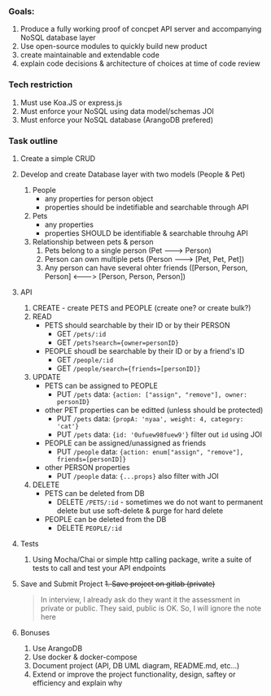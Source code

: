 ### Goals:

1. Produce a fully working proof of concpet API server and accompanying NoSQL database layer
2. Use open-source modules to quickly build new product
3. create maintainable and extendable code
4. explain code decisions & architecture of choices at time of code review

### Tech restriction 

1. Must use Koa.JS or express.js
2. Must enforce your NoSQL using data model/schemas JOI
3. Must enforce your NoSQL database (ArangoDB prefered)

### Task outline

1. Create a simple CRUD
2. Develop and create Database layer with two models (People & Pet)
   1) People
      - any properties for person object
      - properties should be indetifiable and searchable through API
   2) Pets
      - any properties
      - properties SHOULD be identifiable & searchable throuhg API
   3) Relationship between pets & person
      1) Pets belong to a single person (Pet ---> Person)
      2) Person can own multiple pets (Person ---> [Pet, Pet, Pet])
      3) Any person can have several ohter friends ([Person, Person, Person] <---> [Person, Person, Person])
3. API 
   1) CREATE - create PETS and PEOPLE (create one? or create bulk?)
   2) READ
      - PETS should searchable by their ID or by their PERSON
        * GET `/pets/:id`
        * GET `/pets?search={owner=personID}`
      - PEOPLE shoudl be searchable by their ID or by a friend's ID
        * GET `/people/:id`
        * GET `/people/search={friends=[personID]}`
   3) UPDATE
      - PETS can be assigned to PEOPLE
        * PUT `/pets` data: `{action: ["assign", "remove"], owner: personID}`
      - other PET properties can be editted (unless should be protected)
        * PUT `/pets` data: `{propA: 'nyaa', weight: 4, category: 'cat'}`
        * PUT `/pets` data: `{id: '0ufuew98fuew9'}` filter out `id` using JOI
      - PEOPLE can be assigned/unassigned as friends
        * PUT `/people` data: `{action: enum["assign", "remove"], friends=[personID]}`
      - other PERSON properties
        * PUT `/people` data: `{...props}` also filter with JOI
   4) DELETE
      - PETS can be deleted from DB
        * DELETE `/PETS/:id` - sometimes we do not want to permanent delete but use soft-delete & purge for hard delete
      - PEOPLE can be deleted from the DB
        - DELETE `PEOPLE/:id`
4. Tests
   1. Using Mocha/Chai or simple http calling package, write a suite of tests to call and test your API endpoints
5. Save and Submit Project
   ~~1. Save project on gitlab (private)~~
   > In interview, I already ask do they want it the assessment in private or public. They said, public is OK.
   > So, I will ignore the note here

6. Bonuses
   1. Use ArangoDB 
   2. Use docker & docker-compose 
   3. Document project (API, DB UML diagram, README.md, etc...)
   4. Extend or improve the project functionality, design, saftey or efficiency and explain why
